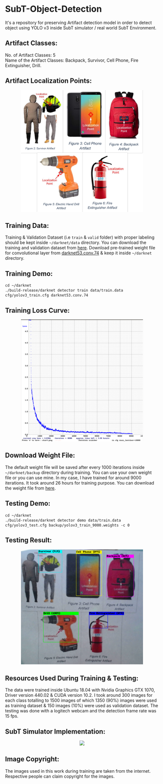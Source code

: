 # SubT-Object-Detection
It's a repository for preserving Artifact detection model in order to detect object using YOLO v3 inside SubT simulator / real world SubT Environment.
## Artifact Classes:
No. of Artifact Classes: 5 <br>
Name of the Artifact Classes: Backpack, Survivor, Cell Phone, Fire Extinguisher, Drill.
## Artifact Localization Points:
<p align="center">
    <img src="asset/Artifact.png", width="400">
</p>

## Training Data:
Training & Validation Dataset (i.e `train` & `valid` folder) with proper labeling should be kept inside `~/darknet/data` directory. You can download the training and validation dataset from [here](https://drive.google.com/drive/folders/1vJiqT4SQExbuHGb6kJoW2MeFRDpF8kJq?usp=sharing). Download pre-trained weight file for convolutional layer from [darknet53.conv.74](https://pjreddie.com/media/files/darknet53.conv.74) & keep it inside `~/darknet` directory. 
## Training Demo:
```
cd ~/darknet
./build-release/darknet detector train data/train.data cfg/yolov3_train.cfg darknet53.conv.74
```
## Training Loss Curve:
<p align="center">
    <img src="asset/chart.png", width="400">
</p>

## Download Weight File:
The default weight file will be saved after every 1000 iterations inside `~/darknet/backup` directory during training. You can use your own weight file or you can use mine. In my case, I have trained for around 9000 iterations. It took around 26 hours for training purpose. You can download the weight file from [here](https://drive.google.com/drive/folders/1vJiqT4SQExbuHGb6kJoW2MeFRDpF8kJq?usp=sharing).  
## Testing Demo:
```
cd ~/darknet
./build-release/darknet detector demo data/train.data cfg/yolov3_test.cfg backup/yolov3_train_9000.weights -c 0
```
## Testing Result:
<p align="center">
    <img src="asset/detected_artifacts.png", width="400">
</p>

## Resources Used During Training & Testing:
The data were trained inside Ubuntu 18.04 with Nvidia Graphics GTX 1070, Driver version 440.02 & CUDA version 10.2. I took around 300 images for each class totalling to 1500 images of which 1350 (90%) images were used as training dataset & 150 images (10%) were used as validation dataset. The testing was done with a logitech webcam and the detection frame rate was 15 fps.  

## SubT Simulator Implementation:
<p align="center">
    <img src="asset/Custom_object_detection.gif", width="600">
</p>

## Image Copyright: 
The images used in this work during training are taken from the internet. Respective people can claim copyright for the images.     
